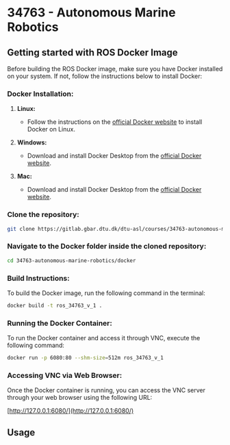 # 34763 - Autonomous Marine Robotics

## Getting started with ROS Docker Image

Before building the ROS Docker image, make sure you have Docker installed on your system. If not, follow the instructions below to install Docker:

### Docker Installation:

1. **Linux:**
   - Follow the instructions on the [official Docker website](https://docs.docker.com/desktop/install/linux-install/) to install Docker on Linux.

2. **Windows:**
   - Download and install Docker Desktop from the [official Docker website](https://docs.docker.com/desktop/install/windows-install/).

3. **Mac:**
   - Download and install Docker Desktop from the [official Docker website](https://docs.docker.com/desktop/install/mac-install/).


### Clone the repository:

```bash
git clone https://gitlab.gbar.dtu.dk/dtu-asl/courses/34763-autonomous-marine-robotics.git
```

### Navigate to the Docker folder inside the cloned repository:

```bash
cd 34763-autonomous-marine-robotics/docker
```

### Build Instructions:

To build the Docker image, run the following command in the terminal:

```bash
docker build -t ros_34763_v_1 .
```

### Running the Docker Container:

To run the Docker container and access it through VNC, execute the following command:

```bash
docker run -p 6080:80 --shm-size=512m ros_34763_v_1
```

### Accessing VNC via Web Browser:

Once the Docker container is running, you can access the VNC server through your web browser using the following URL:

[http://127.0.0.1:6080/](http://127.0.0.1:6080/)




## Usage
